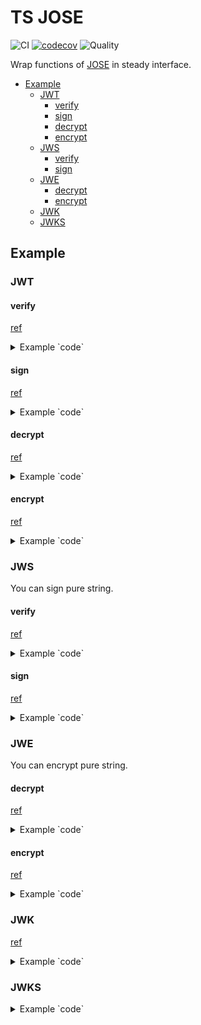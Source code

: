 # TS JOSE

![CI](https://github.com/evan361425/ts-jose/actions/workflows/CI.yml/badge.svg)
[![codecov](https://codecov.io/gh/evan361425/ts-jose/branch/master/graph/badge.svg)](https://codecov.io/gh/evan361425/ts-jose)
![Quality](https://img.shields.io/codefactor/grade/github/evan361425/ts-jose)

Wrap functions of [JOSE](https://github.com/panva/jose) in steady interface.

- [Example](#example)
  - [JWT](#jwt)
    - [verify](#verify)
    - [sign](#sign)
    - [decrypt](#decrypt)
    - [encrypt](#encrypt)
  - [JWS](#jws)
    - [verify](#verify-1)
    - [sign](#sign-1)
  - [JWE](#jwe)
    - [decrypt](#decrypt-1)
    - [encrypt](#encrypt-1)
  - [JWK](#jwk)
  - [JWKS](#jwks)

## Example

### JWT

#### verify

[ref](https://github.com/panva/jose/blob/main/docs/interfaces/jwt_verify.jwtverifyoptions.md)

<details>
<summary>Example `code`</summary>

```ts
const options = {
  algorithms: ['a1', 'a2'], // accepted algorithms
  audience: 'hi', // string or string[], accept audience
  clockTolerance: '3s',
  complete: true, // true to return header+payload else return payload only, default: false
  crit: { 'some-key': true },
  currentDate: new Date(),
  issuer: 'some-issuer', // issuer, who made this token
  jti: 'some-token-id', // token id, often be random
  maxTokenAge: '5m', // expiration
  subject: 'some-user-id', // what this token represent, often be user ID
  typ: 'ac+jwt', // make it easy to decide what token is this
};

await JWT.verify(token, key, options); // key must be JWK or JWKS
await JWT.verify(token, undefined, options); // this will try to verify by embedded key
```

</details>

#### sign

[ref](https://github.com/panva/jose/blob/main/docs/classes/jwt_sign.signjwt.md)

<details>
<summary>Example `code`</summary>

```ts
const options = {
  alg: 'ES256',
  audience: 'hi', // string or string[]
  exp: '3h', // string or number, 3h means expired in 3 hours, detail in [ref]
  iat: 123,
  issuer: 'some-issuer', // issuer, who made this token
  jti: 'some-token-id', // token id, often be random
  jwk: true, // true to embedded key, default: false
  kid: 'some-key-id', // often use to specify key in key store
  notBefore: '1s', // string or number, invalid if earlier than this time
  subject: 'some-user-id', // what this token represent, often be user ID
  typ: 'ac+jwt', // make it easy to decide what token is this
};

await JWT.sign(payload, key, options); // key must be JWK or JWKS
```

</details>

#### decrypt

[ref](https://github.com/panva/jose/blob/main/docs/functions/jwe_compact_decrypt.compactdecrypt.md#readme)

<details>
<summary>Example `code`</summary>

```ts
const options = {
  audience: 'hi', // string or string[]
  clockTolerance: '3s',
  complete: true, // true to return header+payload else return payload only, default: false
  enc: ['A128GCM'], // string or string[], content encryption algorithms
  crit: { 'some-key': true },
  currentDate: new Date(),
  issuer: 'some-issuer',
  jti: 'some-token-id',
  alg: ['ECDH-ES+A128KW'], // string or string[], key management algorithms
  kid: 'some-key-id',
  maxTokenAge: '5m',
  typ: 'ac+jwt', // make it easy to decide what token is this
};

await JWT.decrypt(cypher, key, options);
```

</details>

#### encrypt

[ref](https://github.com/panva/jose/blob/main/docs/classes/jwt_encrypt.encryptjwt.md#readme)

<details>
<summary>Example `code`</summary>

```ts
const options = {
  alg: 'A128GCMKW', // key management
  audience: 'hi', // string or string[], accepted audience
  crit: { 'some-key': true },
  enc: 'A128CBC-HS256', // encrypt algorithm
  exp: '3h', // string or number
  iat: 123,
  issuer: 'some-issuer',
  jti: 'some-token-id',
  kid: 'some-key-id',
  notBefore: '1s',
};

await JWT.encrypt(payload, key, options);
```

</details>

### JWS

You can sign pure string.

#### verify

[ref](https://github.com/panva/jose/blob/main/docs/functions/jws_compact_verify.compactverify.md#readme)

<details>
<summary>Example `code`</summary>

```ts
const options = {
  algorithms: ['ES256', 'ES192'],
  crit: { key: true },
  typ: 'some-type',
};

await JWS.verify(data, key, options);
```

</details>

#### sign

[ref](https://github.com/panva/jose/blob/main/docs/classes/jws_compact_sign.compactsign.md#readme)

<details>
<summary>Example `code`</summary>

```ts
const options = {
  alg: 'ES256',
  kid: 'some-key-id',
  jwk: true, // embedded key
  typ: 'some-type',
};

await JWS.sign('some-data', key, options);
```

</details>

### JWE

You can encrypt pure string.

#### decrypt

[ref](https://github.com/panva/jose/blob/main/docs/functions/jwe_compact_decrypt.compactdecrypt.md#readme)

<details>
<summary>Example `code`</summary>

```ts
const options = {
  alg: 'ECDH-ES+A128KW', // string or string[]
  enc: ['A128GCM'], // string or string[]
  kid: 'some-key-id',
};

await JWE.decrypt(cypher, key, options);
```

</details>

#### encrypt

[ref](https://github.com/panva/jose/blob/main/docs/classes/jwe_compact_encrypt.compactencrypt.md#readme)

<details>
<summary>Example `code`</summary>

```ts
const options = {
  alg: 'ECDH-ES+A128KW', // string
  enc: 'A128GCM', // string
  crit: { 'some-key': true },
  kid: 'some-key-id',
};

await JWE.encrypt(cypher, key, options);
```

</details>

### JWK

[ref](https://github.com/panva/jose/blob/main/docs/interfaces/types.jwk.md)

<details>
<summary>Example `code`</summary>

```ts
// generate key
await JWK.generate('ES256', {
  kid: 'some-id',
  use: 'sig',
  // crv: string, some algorithms need to add curve - EdDSA
  // modulusLength: number, some algorithms need to add length - RSA
});

// object to JWK
await JWK.fromObject({
  kid: 'some-id',
  alg: 'ES256',
  kty: 'EC',
  crv: 'P-256',
  x: '123',
  y: '456',
  d: '789',
});

// JWK to object
key.toObject(false); // true to output private object, default: false

// private JWK to public JWK
await key.toPublic();

// get key's status
key.isisPrivate;

// check key "id", "use", "alg"
try {
  key.getKey({
    kid: 'some-id',
    use: 'sig',
    alg: 'ES256',
  });
} catch (err) {
  // throw error if this key has different metadata from options
}
```

</details>

### JWKS

<details>
<summary>Example `code`</summary>

```ts
// object to JWKS
const keys = await JWKS.fromObject('ES256', {
  keys: [
    {
      alg: 'ES256',
      kty: 'EC',
      x: '123',
      y: '456',
    },
  ],
});

keys.getKey({ kid: 'some-id', use: 'sig', alg: 'ES256' });
keys.getKeyByKid('some-id');
keys.getKeyByUse('sig');
keys.getKeyByAlg('ES256');
```

</details>
